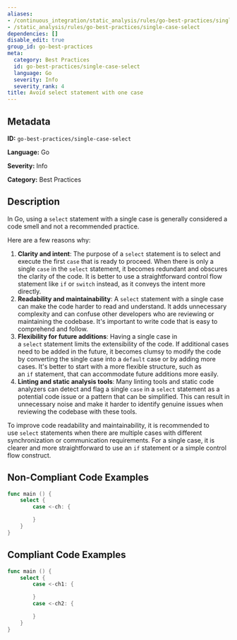 ```yaml
---
aliases:
- /continuous_integration/static_analysis/rules/go-best-practices/single-case-select
- /static_analysis/rules/go-best-practices/single-case-select
dependencies: []
disable_edit: true
group_id: go-best-practices
meta:
  category: Best Practices
  id: go-best-practices/single-case-select
  language: Go
  severity: Info
  severity_rank: 4
title: Avoid select statement with one case
---
```

<!--  SOURCED FROM https://github.com/DataDog/datadog-static-analyzer-rule-docs -->


## Metadata
**ID:** `go-best-practices/single-case-select`

**Language:** Go

**Severity:** Info

**Category:** Best Practices

## Description
In Go, using a `select` statement with a single case is generally considered a code smell and not a recommended practice. 
	
Here are a few reasons why:

1.  **Clarity and intent**: The purpose of a `select` statement is to select and execute the first `case` that is ready to proceed. When there is only a single `case` in the `select` statement, it becomes redundant and obscures the clarity of the code. It is better to use a straightforward control flow statement like `if` or `switch` instead, as it conveys the intent more directly.
2.  **Readability and maintainability**: A `select` statement with a single case can make the code harder to read and understand. It adds unnecessary complexity and can confuse other developers who are reviewing or maintaining the codebase. It's important to write code that is easy to comprehend and follow.
3.  **Flexibility for future additions**: Having a single case in a `select` statement limits the extensibility of the code. If additional cases need to be added in the future, it becomes clumsy to modify the code by converting the single case into a `default` case or by adding more cases. It's better to start with a more flexible structure, such as an `if` statement, that can accommodate future additions more easily.
4.  **Linting and static analysis tools**: Many linting tools and static code analyzers can detect and flag a single `case` in a `select` statement as a potential code issue or a pattern that can be simplified. This can result in unnecessary noise and make it harder to identify genuine issues when reviewing the codebase with these tools.

To improve code readability and maintainability, it is recommended to use `select` statements when there are multiple cases with different synchronization or communication requirements. For a single case, it is clearer and more straightforward to use an `if` statement or a simple control flow construct.


## Non-Compliant Code Examples
```go
func main () {
    select {
        case <-ch: {

        }
    }
}
```

## Compliant Code Examples
```go
func main () {
    select {
        case <-ch1: {

        }
        case <-ch2: {

        }
    }
}
```
